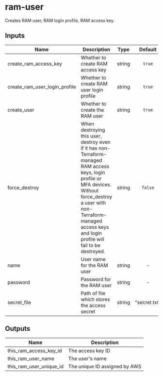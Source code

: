 # ram-user

Creates RAM user, RAM login profile, RAM access key.

<!-- BEGINNING OF PRE-COMMIT-TERRAFORM DOCS HOOK -->

## Inputs

| Name | Description | Type | Default | Required |
|------|-------------|:----:|:-----:|:-----:|
| create_ram_access_key | Whether to create RAM access key | string | `true` | no |
| create_ram_user_login_profile | Whether to create RAM user login profile | string | `true` | no |
| create_user | Whether to create the RAM user | string | `true` | no |
| force_destroy | When destroying this user, destroy even if it has non-Terraform-managed RAM access keys, login profile or MFA devices. Without force_destroy a user with non-Terraform-managed access keys and login profile will fail to be destroyed. | string | `false` | no |
| name | User name for the RAM user | string | - | yes |
| password | Password for the RAM user | string | - | yes |
| secret_file | Path of file which stores the access secret  | string | "secret.txt"| no |

## Outputs

| Name | Description |
|------|-------------|
| this_ram_access_key_id | The access key ID |
| this_ram_user_name | The user's name |
| this_ram_user_unique_id | The unique ID assigned by AWS |

<!-- END OF PRE-COMMIT-TERRAFORM DOCS HOOK -->
